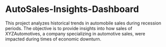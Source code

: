 # AutoSales-Insights-Dashboard
This project analyzes historical trends in automobile sales during recession periods. The objective is to provide insights into how sales of XYZAutomotives, a company specializing in automotive sales, were impacted during times of economic downturn.
